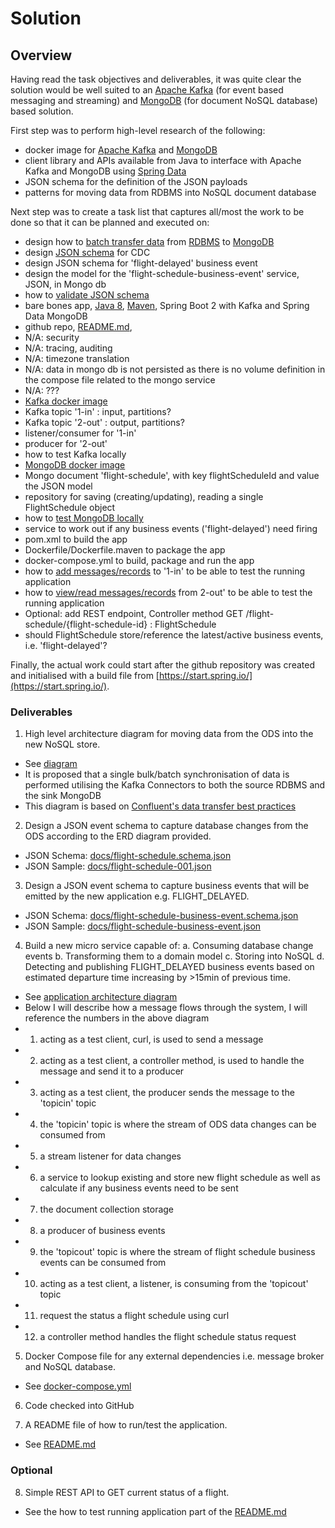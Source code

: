 # Solution

## Overview
Having read the task objectives and deliverables, it was quite clear the solution would be well suited to an [Apache Kafka](https://kafka.apache.org/documentation/) (for event based messaging and streaming) and [MongoDB](https://www.mongodb.com/what-is-mongodb) (for document NoSQL database) based solution.

First step was to perform high-level research of the following:
- docker image for [Apache Kafka](https://github.com/wurstmeister/kafka-docker) and [MongoDB](https://hub.docker.com/_/mongo)
- client library and APIs available from Java to interface with Apache Kafka and MongoDB using [Spring Data](https://docs.spring.io/spring-data/mongodb/docs/current/reference/html/#)
- JSON schema for the definition of the JSON payloads
- patterns for moving data from RDBMS into NoSQL document database

Next step was to create a task list that captures all/most the work to be done so that it can be planned and executed on:
- design how to [batch transfer data](https://www.confluent.io/blog/no-more-silos-how-to-integrate-your-databases-with-apache-kafka-and-cdc) from [RDBMS](https://www.confluent.io/hub/confluentinc/kafka-connect-jdbc) to [MongoDB](https://www.confluent.io/hub/mongodb/kafka-connect-mongodb)
- design [JSON schema](https://json-schema.org/) for CDC
- design JSON schema for 'flight-delayed' business event
- design the model for the 'flight-schedule-business-event' service, JSON, in Mongo db
- how to [validate JSON schema](https://www.jsonschemavalidator.net/)
- bare bones app, [Java 8](https://hub.docker.com/_/openjdk), [Maven](maven:3.5-jdk-8-alpine), Spring Boot 2 with Kafka and Spring Data MongoDB
- github repo, [README.md](https://github.com/aronk/flightschedule-business-event/blob/master/README.md),
- N/A: security
- N/A: tracing, auditing
- N/A: timezone translation
- N/A: data in mongo db is not persisted as there is no volume definition in the compose file related to the mongo service
- N/A: ???
- [Kafka docker image](https://github.com/wurstmeister/kafka-docker)
- Kafka topic '1-in' : input, partitions?
- Kafka topic '2-out' : output, partitions?
- listener/consumer for '1-in'
- producer for '2-out'
- how to test Kafka locally
- [MongoDB docker image](https://hub.docker.com/_/mongo)
- Mongo document 'flight-schedule', with key flightScheduleId and value the JSON model
- repository for saving (creating/updating), reading a single FlightSchedule object
- how to [test MongoDB locally](https://github.com/spring-projects/spring-data-book/tree/master/mongodb)
- service to work out if any business events ('flight-delayed') need firing
- pom.xml to build the app
- Dockerfile/Dockerfile.maven to package the app
- docker-compose.yml to build, package and run the app
- how to [add messages/records](https://github.com/wurstmeister/kafka-docker/wiki/Connectivity) to '1-in' to be able to test the running application
- how to [view/read messages/records](https://github.com/wurstmeister/kafka-docker/wiki/Connectivity) from 2-out' to be able to test the running application
- Optional: add REST endpoint, Controller method GET /flight-schedule/{flight-schedule-id} : FlightSchedule
- should FlightSchedule store/reference the latest/active business events, i.e. 'flight-delayed'?

Finally, the actual work could start after the github repository was created and initialised with a build file from [https://start.spring.io/](https://start.spring.io/).

### Deliverables
1. High level architecture diagram for moving data from the ODS into the new NoSQL store.
- See [diagram](docs/ods-fss-architecture-diagram.png)
- It is proposed that a single bulk/batch synchronisation of data is performed utilising the Kafka Connectors to both the source RDBMS and the sink MongoDB
- This diagram is based on [Confluent's data transfer best practices](https://www.confluent.io/blog/no-more-silos-how-to-integrate-your-databases-with-apache-kafka-and-cdc)

2. Design a JSON event schema to capture database changes from the ODS according to the ERD diagram provided.
- JSON Schema: [docs/flight-schedule.schema.json](docs/flight-schedule.schema.json)
- JSON Sample: [docs/flight-schedule-001.json](docs/flight-schedule-001.json)

3. Design a JSON event schema to capture business events that will be emitted by the new application e.g. FLIGHT_DELAYED.
- JSON Schema: [docs/flight-schedule-business-event.schema.json](docs/flight-schedule-business-event.schema.json)
- JSON Sample: [docs/flight-schedule-business-event.json](docs/flight-schedule-business-event.json)

4. Build a new micro service capable of:
a. Consuming database change events
b. Transforming them to a domain model
c. Storing into NoSQL
d. Detecting and publishing FLIGHT_DELAYED business events based on estimated departure time increasing by >15min of previous time.
- See [application architecture diagram](docs/application-architecture-medium.png)
- Below I will describe how a message flows through the system, I will reference the numbers in the above diagram
- 1. acting as a test client, curl, is used to send a message
- 2. acting as a test client, a controller method, is used to handle the message and send it to a producer
- 3. acting as a test client, the producer sends the message to the 'topicin' topic
- 4. the 'topicin' topic is where the stream of ODS data changes can be consumed from
- 5. a stream listener for data changes
- 6. a service to lookup existing and store new flight schedule as well as calculate if any business events need to be sent
- 7. the document collection storage
- 8. a producer of business events
- 9. the 'topicout' topic is where the stream of flight schedule business events can be consumed from
- 10. acting as a test client, a listener, is consuming from the 'topicout' topic
- 11. request the status a flight schedule using curl
- 12. a controller method handles the flight schedule status request

5. Docker Compose file for any external dependencies i.e. message broker and NoSQL database.
- See [docker-compose.yml](docker-compose.yml)

6. Code checked into GitHub

7. A README file of how to run/test the application.
- See [README.md](README.md)

### Optional
8. Simple REST API to GET current status of a flight.
- See the how to test running application part of the [README.md](README.md)

